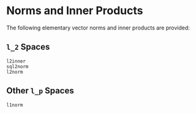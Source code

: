 # Norms and Inner Products

The following elementary vector norms and inner products are provided:

## ``l_2`` Spaces
```@docs
l2inner
sql2norm
l2norm
```

## Other ``l_p`` Spaces
```@docs
l1norm
```